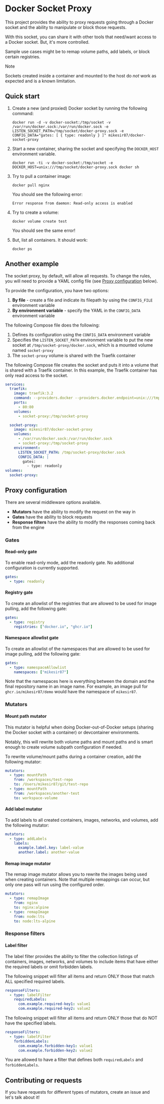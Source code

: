 # Docker Socket Proxy

This project provides the ability to proxy requests going through a Docker socket and the ability to manipulate or block those requests.

With this socket, you can share it with other tools that need/want access to a Docker socket. But, it's more controlled.

Sample use cases might be to remap volume paths, add labels, or block certain registries.

> [!NOTE]
>
> Sockets created inside a container and mounted to the host do _not_ work as expected and is a known limitation.

## Quick start

1. Create a new (and proxied) Docker socket by running the following command:

    ```console
    docker run -d -v docker-socket:/tmp/socket -v /var/run/docker.sock:/var/run/docker.sock -e LISTEN_SOCKET_PATH=/tmp/socket/docker-proxy.sock -e CONFIG_DATA="gates: [ { type: readonly } ]" mikesir87/docker-socket-proxy
    ```

2. Start a new container, sharing the socket and specifying the `DOCKER_HOST` environment variable.

    ```console
    docker run -ti -v docker-socket:/tmp/socket -e DOCKER_HOST=unix:///tmp/socket/docker-proxy.sock docker sh
    ```

3. Try to pull a container image:

    ```console
    docker pull nginx
    ```

    You should see the following error:

    ```
    Error response from daemon: Read-only access is enabled
    ```

4. Try to create a volume:

   ```console
   docker volume create test
   ```

   You should see the same error!

5. But, list all containers. It should work:

   ```console
   docker ps
   ```

## Another example

The socket proxy, by default, will allow all requests. To change the rules, you will need to provide a YAML config file (see [Proxy configuration](#proxy-configuration) below).

To provide the configuration, you have two options:

1. **By file** - create a file and indicate its filepath by using the `CONFIG_FILE` environment variable
2. **By environment variable** - specify the YAML in the `CONFIG_DATA` environment variable

The following Compose file does the following:

1. Defines its configuration using the `CONFIG_DATA` environment variable
2. Specifies the `LISTEN_SOCKET_PATH` environment variable to put the new socket at `/tmp/socket-proxy/docker.sock`, which is a mounted volume named `socket-proxy`
3. The `socket-proxy` volume is shared with the Traefik container

The following Compose file creates the socket and puts it into a volume that is shared with a Traefik container. In this example, the Traefik container has only read access to the socket.

```yaml
services:
  traefik:
    image: traefik:3.2
    command: --providers.docker --providers.docker.endpoint=unix:///tmp/socket-proxy/docker.sock
    ports:
      - 80:80
    volumes:
      - socket-proxy:/tmp/socket-proxy

  socket-proxy:
    image: mikesir87/docker-socket-proxy
    volumes:
      - /var/run/docker.sock:/var/run/docker.sock
      - socket-proxy:/tmp/socket-proxy
    environment:
      LISTEN_SOCKET_PATH: /tmp/socket-proxy/docker.sock
      CONFIG_DATA: |
        gates:
          - type: readonly
volumes:
  socket-proxy:
```

## Proxy configuration

There are several middleware options available. 

- **Mutators** have the ability to modify the request on the way in
- **Gates** have the ability to block requests
- **Response filters** have the ability to modify the responses coming back from the engine

### Gates

#### Read-only gate

To enable read-only mode, add the readonly gate. No additional configuration is currently supported.

```yaml
gates:
  - type: readonly
```


#### Registry gate

To create an allowlist of the registries that are allowed to be used for image pulling, add the following gate:

```yaml
gates:
  - type: registry
    registries: ["docker.io", "ghcr.io"]
```

#### Namespace allowlist gate

To create an allowlist of the namespaces that are allowed to be used for image pulling, add the following gate:

```yaml
gates:
  - type: namespaceAllowlist
    namespaces: ["mikesir87"]
```

Note that the namespaces here is everything between the domain and the final repository name in an image name. For example, an image pull for `ghcr.io/mikesir87/demo` would have the namespace of `mikesir87`.


### Mutators

#### Mount path mutator

This mutator is helpful when doing Docker-out-of-Docker setups (sharing the Docker socket with a container) or devcontainer environments.

Notably, this will rewrite both volume paths and mount paths and is smart enough to create volume subpath configuration if needed.

To rewrite volume/mount paths during a container creation, add the following mutator:

```yaml
mutators:
  - type: mountPath
    from: /workspaces/test-repo
    to: /Users/mikesir87/git/test-repo
  - type: mountPath
    from: /workspaces/another-test
    to: workspace-volume
```

#### Add label mutator

To add labels to all created containers, images, networks, and volumes, add the following mutator:

```yaml
mutators:
  - type: addLabels
    labels:
      example.label.key: label-value
      another.label: another-value
```

#### Remap image mutator

The remap image mutator allows you to rewrite the images being used when creating containers. Note that multiple remappings can occur, but only one pass will run using the configured order.

```yaml
mutators:
  - type: remapImage
    from: nginx
    to: nginx:alpine
  - type: remapImage
    from: node:lts
    to: node:lts-alpine
```

### Response filters

#### Label filter

The label filter provides the ability to filter the collection listings of containers, images, networks, and volumes to include items that have either the required labels or omit forbidden labels.

The following snippet will filter all items and return ONLY those that match ALL specified required labels.

```yaml
responseFilters:
  - type: labelFilter
    requiredLabels:
      com.example.required-key1: value1
      com.example.required-key2: value2
```

The following snippet will filter all items and return ONLY those that do NOT have the specified labels.

```yaml
responseFilters:
  - type: labelFilter
    forbiddenLabels:
      com.example.forbidden-key1: value1
      com.example.forbidden-key2: value2
```

You are allowed to have a filter that defines both `requiredLabels` and `forbiddenLabels`.

## Contributing or requests

If you have requests for different types of mutators, create an issue and let's talk about it!
